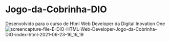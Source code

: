 # Jogo-da-Cobrinha-DIO
Desenvolvido para o curso de Html Web Developer da Digital Inovation One
![screencapture-file-E-DIO-HTML-Web-Developer-Jogo-da-Cobrinha-DIO-index-html-2021-06-23-16_16_19](https://user-images.githubusercontent.com/65935078/123155354-65729100-d43e-11eb-800e-007d7195a988.png)

